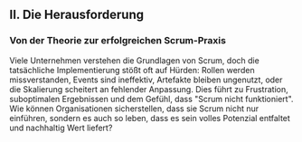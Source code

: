 ## II. Die Herausforderung
### Von der Theorie zur erfolgreichen Scrum-Praxis

Viele Unternehmen verstehen die Grundlagen von Scrum, doch die tatsächliche Implementierung stößt oft auf Hürden: Rollen werden missverstanden, Events sind ineffektiv, Artefakte bleiben ungenutzt, oder die Skalierung scheitert an fehlender Anpassung. Dies führt zu Frustration, suboptimalen Ergebnissen und dem Gefühl, dass "Scrum nicht funktioniert". Wie können Organisationen sicherstellen, dass sie Scrum nicht nur einführen, sondern es auch so leben, dass es sein volles Potenzial entfaltet und nachhaltig Wert liefert?